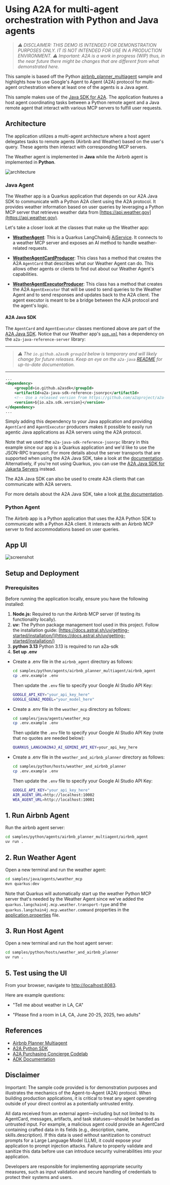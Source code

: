 # Using A2A for multi-agent orchestration with Python and Java agents

> *⚠️ DISCLAIMER: THIS DEMO IS INTENDED FOR DEMONSTRATION PURPOSES ONLY. IT IS NOT INTENDED FOR USE IN A PRODUCTION ENVIRONMENT.*
> *⚠️ Important: A2A is a work in progress (WIP) thus, in the near future there might be changes that are different from what demonstrated here.*

This sample is based off the Python [airbnb_planner_multiagent](../../../python/agents/airbnb_planner_multiagent) sample and highlights how to use Google's Agent to Agent (A2A) protocol for multi-agent orchestration where at least one of the agents is a Java agent.

This sample makes use of the [Java SDK for A2A](https://github.com/a2aproject/a2a-java). The application features a host agent coordinating tasks between a Python remote agent and a Java remote agent that interact with various MCP servers to fulfill user requests.

## Architecture

The application utilizes a multi-agent architecture where a host agent delegates tasks to remote agents (Airbnb and Weather) based on the user's query. These agents then interact with corresponding MCP servers.

The Weather agent is implemented in **Java** while the Airbnb agent is implemented in **Python**.

![architecture](assets/A2A_multi_agent.png)

### Java Agent

The Weather app is a Quarkus application that depends on our A2A Java SDK to communicate with a Python A2A client
using the A2A protocol. It provides weather information based on user queries by leveraging a Python MCP server
that retrieves weather data from [https://api.weather.gov](https://api.weather.gov).

Let's take a closer look at the classes that make up the Weather app:

- **[WeatherAgent](../../../java/agents/weather_mcp/src/main/java/com/samples/a2a/WeatherAgent.java)**: This is a Quarkus LangChain4j [AiService](https://docs.quarkiverse.io/quarkus-langchain4j/dev/ai-services.html). It connects to a weather MCP server and exposes an AI method to handle weather-related requests.


- **[WeatherAgentCardProducer](../../../java/agents/weather_mcp/src/main/java/com/samples/a2a/WeatherAgentCardProducer.java)**: This class has a method that creates the A2A `AgentCard` that describes what our Weather Agent can do. This allows other agents or clients to find out about our Weather Agent's capabilities.


- **[WeatherAgentExecutorProducer](../../../java/agents/weather_mcp/src/main/java/com/samples/a2a/WeatherAgentExecutorProducer.java)**: This class has a method that creates the A2A `AgentExecutor` that will be used to send queries to the Weather Agent and to send responses and updates back to the A2A client. The agent executor is meant to be a bridge between the A2A protocol and the agent's logic.


#### A2A Java SDK
The `AgentCard` and `AgentExecutor` classes mentioned above are part of the [A2A Java SDK](https://github.com/a2aproject/a2a-java). Notice that our Weather app's [`pom.xml`](weather_agent/pom.xml) has a dependency on the `a2a-java-reference-server` library:

----
> *⚠️ The `io.github.a2asdk` `groupId` below is temporary and will likely change for future releases. Keep an eye on the `a2a-java` [README](https://github.com/a2aproject/a2a-java/blob/main/README.md) for up-to-date documentation.*
----

```xml
...
<dependency>
    <groupId>io.github.a2asdk</groupId>
    <artifactId>a2a-java-sdk-reference-jsonrpc</artifactId>
    <!-- Use a released version from https://github.com/a2aproject/a2a-java/tags -->
    <version>${io.a2a.sdk.version}</version>
</dependency>
...
```

Simply adding this dependency to your Java application and providing `AgentCard` and `AgentExecutor` producers makes it possible to easily run agentic Java applications as A2A servers using the A2A protocol.

Note that we used the `a2a-java-sdk-reference-jsonrpc` library in this example since our app is a Quarkus
application and we'd like to use the JSON-RPC transport. For more details about the server transports that are
supported when using the A2A Java SDK, take a look at the [documentation](https://github.com/a2aproject/a2a-java?tab=readme-ov-file#server-transports). Alternatively, if you're not using Quarkus, you can use the [A2A Java SDK
for Jakarta Servers](https://github.com/wildfly-extras/a2a-java-sdk-server-jakarta) instead.

The A2A Java SDK can also be used to create A2A clients that can communicate with A2A servers.

For more details about the A2A Java SDK, take a look [at the documentation](https://github.com/a2aproject/a2a-java).

### Python Agent

The Airbnb app is a Python application that uses the A2A Python SDK to communicate with a Python A2A client. It interacts with an Airbnb MCP server to find accommodations based on user queries.

## App UI
![screenshot](assets/screenshot.png)


## Setup and Deployment

### Prerequisites

Before running the application locally, ensure you have the following installed:

1. **Node.js:** Required to run the Airbnb MCP server (if testing its functionality locally).
2. **uv:** The Python package management tool used in this project. Follow the installation guide: [https://docs.astral.sh/uv/getting-started/installation/](https://docs.astral.sh/uv/getting-started/installation/)
3. **python 3.13** Python 3.13 is required to run a2a-sdk
4. **Set up .env**


- Create a .env file in the `airbnb_agent` directory as follows:
  ```bash
  cd samples/python/agents/airbnb_planner_multiagent/airbnb_agent
  cp .env.example .env
  ```

  Then update the `.env` file to specify your Google AI Studio API Key:

  ```bash
  GOOGLE_API_KEY="your_api_key_here"
  GOOGLE_GENAI_MODEL="your_model_here"
  ```

- Create a .env file in the `weather_mcp` directory as follows:

  ```bash
  cd samples/java/agents/weather_mcp
  cp .env.example .env
  ```

  Then update the `.env` file to specify your Google AI Studio API Key (note that no quotes are needed below):

  ```bash
  QUARKUS_LANGCHAIN4J_AI_GEMINI_API_KEY=your_api_key_here
  ```

- Create a .env file in the `weather_and_airbnb_planner` directory as follows:

  ```bash
  cd samples/python/hosts/weather_and_airbnb_planner
  cp .env.example .env
  ```

  Then update the `.env` file to specify your Google AI Studio API Key:

  ```bash
  GOOGLE_API_KEY="your_api_key_here"
  AIR_AGENT_URL=http://localhost:10002
  WEA_AGENT_URL=http://localhost:10001
  ```

## 1. Run Airbnb Agent

Run the airbnb agent server:

  ```bash
  cd samples/python/agents/airbnb_planner_multiagent/airbnb_agent
  uv run .
  ```

## 2. Run Weather Agent

Open a new terminal and run the weather agent:

  ```bash
  cd samples/java/agents/weather_mcp
  mvn quarkus:dev
  ```

Note that Quarkus will automatically start up the weather Python MCP server that's needed by the Weather Agent since we've added the `quarkus.langchain4j.mcp.weather.transport-type` and the `quarkus.langchain4j.mcp.weather.command` properties in the [application.properties](../../../java/agents/weather_mcp/src/main/resources/application.properties) file.

## 3. Run Host Agent
Open a new terminal and run the host agent server:

  ```bash
  cd samples/python/hosts/weather_and_airbnb_planner
  uv run .
  ```

## 5. Test using the UI

From your browser, navigate to <http://localhost:8083>.

Here are example questions:

- "Tell me about weather in LA, CA"

- "Please find a room in LA, CA, June 20-25, 2025, two adults"

## References
- [Airbnb Planner Multiagent](https://github.com/a2aproject/a2a-samples/blob/main/samples/python/agents/airbnb_planner_multiagent)
- [A2A Python SDK](https://github.com/google/a2a-python)
- [A2A Purchasing Concierge Codelab](https://codelabs.developers.google.com/intro-a2a-purchasing-concierge#1)
- [ADK Documentation](https://google.github.io/adk-docs/)

## Disclaimer
Important: The sample code provided is for demonstration purposes and illustrates the
mechanics of the Agent-to-Agent (A2A) protocol. When building production applications,
it is critical to treat any agent operating outside of your direct control as a
potentially untrusted entity.

All data received from an external agent—including but not limited to its AgentCard,
messages, artifacts, and task statuses—should be handled as untrusted input. For
example, a malicious agent could provide an AgentCard containing crafted data in its
fields (e.g., description, name, skills.description). If this data is used without
sanitization to construct prompts for a Large Language Model (LLM), it could expose
your application to prompt injection attacks.  Failure to properly validate and
sanitize this data before use can introduce security vulnerabilities into your
application.

Developers are responsible for implementing appropriate security measures, such as
input validation and secure handling of credentials to protect their systems and users.
